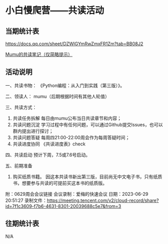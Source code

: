 # 小白慢爬营——共读活动

## 当期统计表

https://docs.qq.com/sheet/DZWlGYmRwZmxFR1Zm?tab=BB08J2

[Mumu的共读笔记（仅简略提示）](./mumu.md)

## 活动说明

一、共读书物：
《Python编程：从入门到实践（第三版）》。

二、领读人：
mumu（后期根据时间有其他人轮值）

三、共读方式：
1. 共读任务拆解
每日由mumu公布当日共读章节和内容；
2. 共读问题沉淀
学习过程中有任何问题，可以通过Github提交Issues，也可以群内提出进行探讨；
3. 共读问题答疑
每周四21:00-22:00周会作为每周答疑时间；
4. 共读进度协同
《共读进度表》check

四、共读启动
预计下周，7.5或7.6号启动。

五、前期准备
1. 购买纸质书籍。
因这本共读书新出第三版，目前尚无中文电子书，只有纸质书，想要参与共读的可提前买这本书的纸质版。

附：0629周会会议链接
会议录制：爱梅的快速会议
日期：2023-06-29 20:51:27
录制文件：https://meeting.tencent.com/v2/cloud-record/share?id=7f1c3609-f7b6-4631-8301-20039688c5e7&from=3

## 往期统计表

N/A